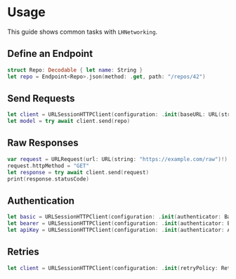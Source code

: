 # Usage

This guide shows common tasks with ``LHNetworking``.

## Define an Endpoint

```swift
struct Repo: Decodable { let name: String }
let repo = Endpoint<Repo>.json(method: .get, path: "/repos/42")
```

## Send Requests

```swift
let client = URLSessionHTTPClient(configuration: .init(baseURL: URL(string: "https://api.example.com")!))
let model = try await client.send(repo)
```

## Raw Responses

```swift
var request = URLRequest(url: URL(string: "https://example.com/raw")!)
request.httpMethod = "GET"
let response = try await client.send(request)
print(response.statusCode)
```

## Authentication

```swift
let basic = URLSessionHTTPClient(configuration: .init(authenticator: BasicAuthenticator(username: "u", password: "p")))
let bearer = URLSessionHTTPClient(configuration: .init(authenticator: BearerTokenAuthenticator(token: "t")))
let apiKey = URLSessionHTTPClient(configuration: .init(authenticator: APIKeyHeaderAuthenticator(header: "X-API-Key", value: "k")))
```

## Retries

```swift
let client = URLSessionHTTPClient(configuration: .init(retryPolicy: RetryPolicy(maxRetries: 3)))
```

